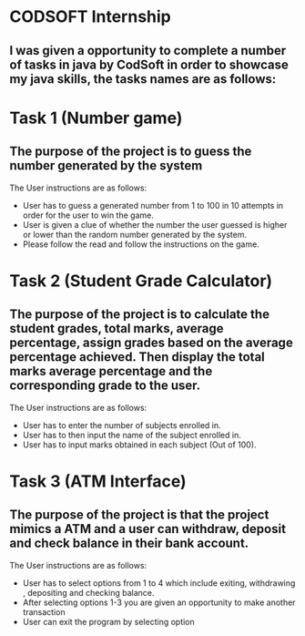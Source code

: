 # CODSOFT Internship

## I was given a opportunity to complete a number of tasks in java by CodSoft in order to showcase my java skills, the tasks names are as follows:

# Task 1 (Number game)

## The purpose of the project is to guess the number generated by the system

The User instructions  are as follows:
  - User has to guess a generated number from 1 to 100 in 10 attempts in order for the user to win the game.
  - User is given a clue of whether the number the user guessed is higher or lower than the random number generated by the system.
  - Please follow the read and follow the instructions on the game.

# Task 2 (Student Grade Calculator)

## The purpose of the project is to calculate the student grades, total marks, average percentage, assign grades based on the average percentage achieved. Then display the total marks average percentage and the corresponding grade to the user.

The User instructions  are as follows:
- User has to enter the number of subjects enrolled in.
- User has to then input the name of the subject enrolled in.
- User has to input marks obtained in each subject (Out of 100).

# Task 3 (ATM Interface)

## The purpose of the project is that the project mimics a ATM and a user can withdraw, deposit and check balance in their bank account.

The User instructions  are as follows:
  - User has to select options from 1 to 4 which include exiting, withdrawing , depositing and checking balance.
  - After selecting options 1-3 you are given an opportunity to make another transaction
  - User can exit the program by selecting option

